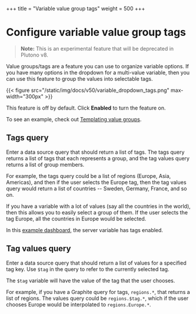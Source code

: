 +++
title = "Variable value group tags"
weight = 500
+++

# Configure variable value group tags

> **Note:** This is an experimental feature that will be deprecated in Plutono v8.

Value groups/tags are a feature you can use to organize variable options. If you have many options in the dropdown for a multi-value variable, then you can use this feature to group the values into selectable tags.

{{< figure src="/static/img/docs/v50/variable_dropdown_tags.png" max-width="300px" >}}

This feature is off by default. Click **Enabled** to turn the feature on.

To see an example, check out [Templating value groups](https://play.plutono.org/d/000000024/templating-value-groups?orgId=1).

## Tags query

Enter a data source query that should return a list of tags. The tags query returns a list of tags that each represents a group, and the tag values query returns a list of group members.

For example, the tags query could be a list of regions (Europe, Asia, Americas), and then if the user selects the Europe tag, then the tag values query would return a list of countries -- Sweden, Germany, France, and so on.

If you have a variable with a lot of values (say all the countries in the world), then this allows you to easily select a group of them. If the user selects the tag Europe, all the countries in Europe would be selected.

In this [example dashboard](https://play.plutono.org/d/ZUPhFVGGk/graphite-with-experimental-tags?orgId=1), the server variable has tags enabled.

## Tag values query

Enter a data source query that should return a list of values for a specified tag key. Use `$tag` in the query to refer to the currently selected tag.

The `$tag` variable will have the value of the tag that the user chooses.

For example, if you have a Graphite query for tags, `regions.*`, that returns a list of regions. The values query could be `regions.$tag.*`, which if the user chooses Europe would be interpolated to `regions.Europe.*`.
